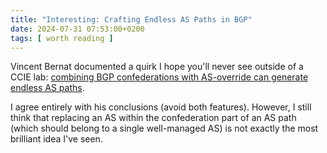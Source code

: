 ```yaml
---
title: "Interesting: Crafting Endless AS Paths in BGP"
date: 2024-07-31 07:53:00+0200
tags: [ worth reading ]
---
```

Vincent Bernat documented a quirk I hope you'll never see outside of a CCIE lab: [combining BGP confederations with AS-override can generate endless AS paths](https://vincent.bernat.ch/en/blog/2024-bgp-endless-aspath).

I agree entirely with his conclusions (avoid both features). However, I still think that replacing an AS within the confederation part of an AS path (which should belong to a single well-managed AS) is not exactly the most brilliant idea I've seen.
